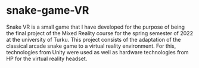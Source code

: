 # snake-game-VR
Snake VR is a small game that I have developed for the purpose of being the final project of the Mixed Reality course for the spring semester of 2022 at the university of Turku. This project consists of the adaptation of the classical arcade snake game to a virtual reality environment. For this, technologies from Unity were used as well as hardware technologies from HP for the virtual reality headset.
